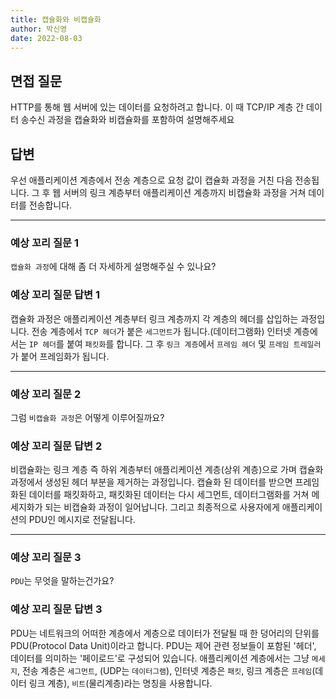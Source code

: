 ```yaml
---
title: 캡슐화와 비캡슐화
author: 박신영
date: 2022-08-03
---
```


## 면접 질문

HTTP를 통해 웹 서버에 있는 데이터를 요청하려고 합니다. 이 때 TCP/IP 계층 간 데이터 송수신 과정을 캡슐화와 비캡슐화를 포함하여 설명해주세요

## 답변

우선 애플리케이션 계층에서 전송 계층으로 요청 값이 캡슐화 과정을 거친 다음 전송됩니다. 그 후 웹 서버의 링크 계층부터 애플리케이션 계층까지 비캡슐화 과정을 거쳐 데이터를 전송합니다.

---

### 예상 꼬리 질문 1

`캡슐화 과정`에 대해 좀 더 자세하게 설명해주실 수 있나요?

### 예상 꼬리 질문 답변 1

캡슐화 과정은 애플리케이션 계층부터 링크 계층까지 각 계층의 헤더를 삽입하는 과정입니다. 전송 계층에서 `TCP 헤더`가 붙은 `세그먼트`가 됩니다.(데이터그램화) 인터넷 계층에서는 `IP 헤더`를 붙여 `패킷화`를 합니다. 그 후 `링크 계층`에서 `프레임 헤더` 및 `프레임 트레일러`가 붙어 프레임화가 됩니다.

---

### 예상 꼬리 질문 2

그럼 `비캡슐화 과정`은 어떻게 이루어질까요?

### 예상 꼬리 질문 답변 2

비캡슐화는 링크 계층 즉 하위 계층부터 애플리케이션 계층(상위 계층)으로 가며 캡슐화 과정에서 생성된 헤더 부분을 제거하는 과정입니다.
캡슐화 된 데이터를 받으면 프레임화된 데이터를 패킷화하고, 패킷화된 데이터는 다시 세그먼트, 데이터그램화를 거쳐 메세지화가 되는 비캡슐화 과정이 일어납니다. 그리고 최종적으로 사용자에게 애플리케이션의 PDU인 메시지로 전달됩니다.

---

### 예상 꼬리 질문 3

`PDU`는 무엇을 말하는건가요?

### 예상 꼬리 질문 답변 3

PDU는 네트워크의 어떠한 계층에서 계층으로 데이터가 전달될 때 한 덩어리의 단위를 PDU(Protocol Data Unit)이라고 합니다.
PDU는 제어 관련 정보들이 포함된 '헤더', 데이터를 의미하는 '페이로드'로 구성되어 있습니다. 애플리케이션 계층에서는 그냥 `메세지`, 전송 계층은 `세그먼트`, (UDP는 `데이터그램`), 인터넷 계층은 `패킷`, 링크 계층은 `프레임`(데이터 링크 계층), `비트`(물리계층)라는 명칭을 사용합니다.
